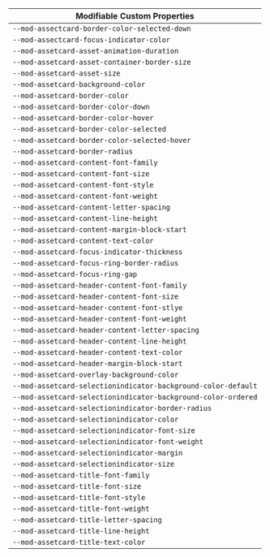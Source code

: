 | Modifiable Custom Properties                                  |
| ------------------------------------------------------------- |
| `--mod-assectcard-border-color-selected-down`                 |
| `--mod-assectcard-focus-indicator-color`                      |
| `--mod-assetcard-asset-animation-duration`                    |
| `--mod-assetcard-asset-container-border-size`                 |
| `--mod-assetcard-asset-size`                                  |
| `--mod-assetcard-background-color`                            |
| `--mod-assetcard-border-color`                                |
| `--mod-assetcard-border-color-down`                           |
| `--mod-assetcard-border-color-hover`                          |
| `--mod-assetcard-border-color-selected`                       |
| `--mod-assetcard-border-color-selected-hover`                 |
| `--mod-assetcard-border-radius`                               |
| `--mod-assetcard-content-font-family`                         |
| `--mod-assetcard-content-font-size`                           |
| `--mod-assetcard-content-font-style`                          |
| `--mod-assetcard-content-font-weight`                         |
| `--mod-assetcard-content-letter-spacing`                      |
| `--mod-assetcard-content-line-height`                         |
| `--mod-assetcard-content-margin-block-start`                  |
| `--mod-assetcard-content-text-color`                          |
| `--mod-assetcard-focus-indicator-thickness`                   |
| `--mod-assetcard-focus-ring-border-radius`                    |
| `--mod-assetcard-focus-ring-gap`                              |
| `--mod-assetcard-header-content-font-family`                  |
| `--mod-assetcard-header-content-font-size`                    |
| `--mod-assetcard-header-content-font-stlye`                   |
| `--mod-assetcard-header-content-font-weight`                  |
| `--mod-assetcard-header-content-letter-spacing`               |
| `--mod-assetcard-header-content-line-height`                  |
| `--mod-assetcard-header-content-text-color`                   |
| `--mod-assetcard-header-margin-block-start`                   |
| `--mod-assetcard-overlay-background-color`                    |
| `--mod-assetcard-selectionindicator-background-color-default` |
| `--mod-assetcard-selectionindicator-background-color-ordered` |
| `--mod-assetcard-selectionindicator-border-radius`            |
| `--mod-assetcard-selectionindicator-color`                    |
| `--mod-assetcard-selectionindicator-font-size`                |
| `--mod-assetcard-selectionindicator-font-weight`              |
| `--mod-assetcard-selectionindicator-margin`                   |
| `--mod-assetcard-selectionindicator-size`                     |
| `--mod-assetcard-title-font-family`                           |
| `--mod-assetcard-title-font-size`                             |
| `--mod-assetcard-title-font-style`                            |
| `--mod-assetcard-title-font-weight`                           |
| `--mod-assetcard-title-letter-spacing`                        |
| `--mod-assetcard-title-line-height`                           |
| `--mod-assetcard-title-text-color`                            |
